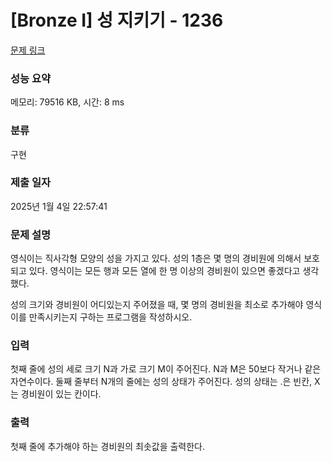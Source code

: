 # [Bronze I] 성 지키기 - 1236 

[문제 링크](https://www.acmicpc.net/problem/1236) 

### 성능 요약

메모리: 79516 KB, 시간: 8 ms

### 분류

구현

### 제출 일자

2025년 1월 4일 22:57:41

### 문제 설명

<p>영식이는 직사각형 모양의 성을 가지고 있다. 성의 1층은 몇 명의 경비원에 의해서 보호되고 있다. 영식이는 모든 행과 모든 열에 한 명 이상의 경비원이 있으면 좋겠다고 생각했다.</p>

<p>성의 크기와 경비원이 어디있는지 주어졌을 때, 몇 명의 경비원을 최소로 추가해야 영식이를 만족시키는지 구하는 프로그램을 작성하시오.</p>

### 입력 

 <p>첫째 줄에 성의 세로 크기 N과 가로 크기 M이 주어진다. N과 M은 50보다 작거나 같은 자연수이다. 둘째 줄부터 N개의 줄에는 성의 상태가 주어진다. 성의 상태는 .은 빈칸, X는 경비원이 있는 칸이다.</p>

### 출력 

 <p>첫째 줄에 추가해야 하는 경비원의 최솟값을 출력한다.</p>

